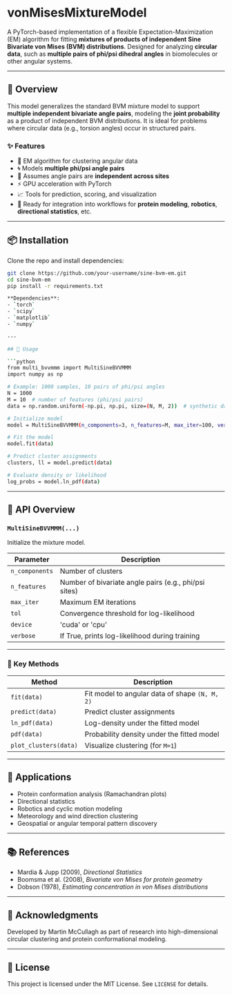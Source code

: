 # vonMisesMixtureModel

A PyTorch-based implementation of a flexible Expectation-Maximization (EM) algorithm for fitting **mixtures of products of independent Sine Bivariate von Mises (BVM) distributions**. Designed for analyzing **circular data**, such as **multiple pairs of phi/psi dihedral angles** in biomolecules or other angular systems.

---

## 📘 Overview

This model generalizes the standard BVM mixture model to support **multiple independent bivariate angle pairs**, modeling the **joint probability** as a product of independent BVM distributions. It is ideal for problems where circular data (e.g., torsion angles) occur in structured pairs.

### ✨ Features

- 🔁 EM algorithm for clustering angular data
- 🌀 Models **multiple phi/psi angle pairs**
- 🔗 Assumes angle pairs are **independent across sites**
- ⚡ GPU acceleration with PyTorch
- 📈 Tools for prediction, scoring, and visualization
- 🧪 Ready for integration into workflows for **protein modeling**, **robotics**, **directional statistics**, etc.

---

## 📦 Installation

Clone the repo and install dependencies:

```bash
git clone https://github.com/your-username/sine-bvm-em.git
cd sine-bvm-em
pip install -r requirements.txt

**Dependencies**:
- `torch`
- `scipy`
- `matplotlib`
- `numpy`

---

## 🧠 Usage

```python
from multi_bvvmmm import MultiSineBVVMMM
import numpy as np

# Example: 1000 samples, 10 pairs of phi/psi angles
N = 1000
M = 10  # number of features (phi/psi pairs)
data = np.random.uniform(-np.pi, np.pi, size=(N, M, 2))  # synthetic data

# Initialize model
model = MultiSineBVVMMM(n_components=3, n_features=M, max_iter=100, verbose=True)

# Fit the model
model.fit(data)

# Predict cluster assignments
clusters, ll = model.predict(data)

# Evaluate density or likelihood
log_probs = model.ln_pdf(data)
```

---

## 🧪 API Overview

### `MultiSineBVVMMM(...)`
Initialize the mixture model.

| Parameter     | Description                                                  |
|---------------|--------------------------------------------------------------|
| `n_components`| Number of clusters                                           |
| `n_features`  | Number of bivariate angle pairs (e.g., phi/psi sites)        |
| `max_iter`    | Maximum EM iterations                                        |
| `tol`         | Convergence threshold for log-likelihood                     |
| `device`      | 'cuda' or 'cpu'                                              |
| `verbose`     | If True, prints log-likelihood during training               |

---

### 🔧 Key Methods

| Method              | Description                                          |
|---------------------|------------------------------------------------------|
| `fit(data)`         | Fit model to angular data of shape `(N, M, 2)`       |
| `predict(data)`     | Predict cluster assignments                          |
| `ln_pdf(data)`      | Log-density under the fitted model                   |
| `pdf(data)`         | Probability density under the fitted model           |
| `plot_clusters(data)` | Visualize clustering (for `M=1`)                   |

---

## 🧬 Applications

- Protein conformation analysis (Ramachandran plots)
- Directional statistics
- Robotics and cyclic motion modeling
- Meteorology and wind direction clustering
- Geospatial or angular temporal pattern discovery

---

## 📚 References

- Mardia & Jupp (2009), *Directional Statistics*
- Boomsma et al. (2008), *Bivariate von Mises for protein geometry*
- Dobson (1978), *Estimating concentration in von Mises distributions*

---

## 🙌 Acknowledgments

Developed by Martin McCullagh as part of research into high-dimensional circular clustering and protein conformational modeling.

---

## 📄 License

This project is licensed under the MIT License. See `LICENSE` for details.

